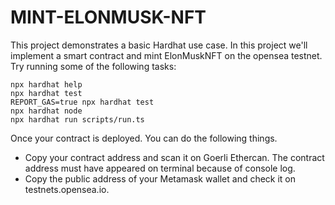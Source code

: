 # MINT-ELONMUSK-NFT

This project demonstrates a basic Hardhat use case.
In this project we'll implement a smart contract and mint ElonMuskNFT on the opensea testnet.
Try running some of the following tasks:

```shell
npx hardhat help
npx hardhat test
REPORT_GAS=true npx hardhat test
npx hardhat node
npx hardhat run scripts/run.ts
```

Once your contract is deployed. You can do the following things.
- Copy your contract address and scan it on Goerli Ethercan. The contract address must have appeared on terminal because of console log.
- Copy the public address of your Metamask wallet and check it on testnets.opensea.io.
